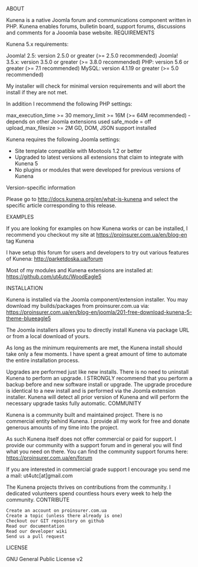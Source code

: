 ABOUT

Kunena is a native Joomla forum and communications component written in PHP. Kunena enables forums, bulletin board, support forums, discussions and comments for a Jooomla base website.
REQUIREMENTS

Kunena 5.x requirements:

Joomla! 2.5: version 2.5.0 or greater (>= 2.5.0 recommended)
Joomla! 3.5.x: version 3.5.0 or greater (>= 3.8.0 recommended)
PHP: version 5.6 or greater (>= 7.1 recommended)
MySQL: version 4.1.19 or greater (>= 5.0 recommended)

My installer will check for minimal version requirements and will abort the install if they are not met.

In addition I recommend the following PHP settings:

max_execution_time     >= 30
memory_limit           >= 16M  (>= 64M recommended) - depends on other Joomla extensions used
safe_mode               = off
upload_max_filesize    >= 2M
GD, DOM, JSON support installed

Kunena requires the following Joomla settings:

* Site template compatible with Mootools 1.2 or better
* Upgraded to latest versions all extensions that claim to integrate with Kunena 5
* No plugins or modules that were developed for previous versions of Kunena

Version-specific information

Please go to http://docs.kunena.org/en/what-is-kunena and select the specific article corresponding to this release.

EXAMPLES

If you are looking for examples on how Kunena works or can be installed, I recommend you checkout my site at https://proinsurer.com.ua/en/blog-en tag Kunena

I have setup this forum for users and developers to try out various features of Kunena: http://parketdoska.ua/forum

Most of my modules and Kunena extensions are installed at: https://github.com/ut4utc/WoodEagle5

INSTALLATION

Kunena is installed via the Joomla component/extension installer. You may download my builds/packages from proinsurer.com.ua via: https://proinsurer.com.ua/en/blog-en/joomla/201-free-download-kunena-5-theme-blueeagle5

The Joomla installers allows you to directly install Kunena via package URL or from a local download of yours.

As long as the minimum requirements are met, the Kunena install should take only a few moments. I have spent a great amount of time to automate the entire installation process.

Upgrades are performed just like new installs. There is no need to uninstall Kunena to perform an upgrade. I STRONGLY recommend that you perform a backup before and new software install or upgrade. The upgrade procedure is identical to a new install and is performed via the Joomla extension installer. Kunena will detect all prior version of Kunena and will perform the necessary upgrade tasks fully automatic.
COMMUNITY

Kunena is a community built and maintained project. There is no commercial entity behind Kunena. I provide all my work for free and donate generous amounts of my time into the project.

As such Kunena itself does not offer commercial or paid for support. I provide our community with a support forum and in general you will find what you need on there. You can find the community support forums here: https://proinsurer.com.ua/en/forum

If you are interested in commercial grade support I encourage you send me a mail: ut4utc[at]gmail.com

The Kunena projects thrives on contributions from the community. I dedicated volunteers spend countless hours every week to help the community.
CONTRIBUTE

    Create an account on proinsurer.com.ua
    Create a topic (unless there already is one)
    Checkout our GIT repository on github
    Read our documentation
    Read our developer wiki
    Send us a pull request

LICENSE

GNU General Public License v2